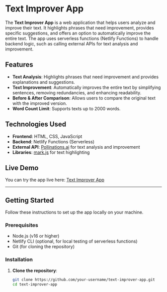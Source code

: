 # Text Improver App

The **Text Improver App** is a web application that helps users analyze and improve their text. It highlights phrases that need improvement, provides specific suggestions, and offers an option to automatically improve the entire text. The app uses serverless functions (Netlify Functions) to handle backend logic, such as calling external APIs for text analysis and improvement.

## Features

- **Text Analysis**: Highlights phrases that need improvement and provides explanations and suggestions.
- **Text Improvement**: Automatically improves the entire text by simplifying sentences, removing redundancies, and enhancing readability.
- **Before & After Comparison**: Allows users to compare the original text with the improved version.
- **Word Count Limit**: Supports texts up to 2000 words.

## Technologies Used

- **Frontend**: HTML, CSS, JavaScript
- **Backend**: Netlify Functions (Serverless)
- **External API**: [Pollinations.ai](https://text.pollinations.ai/) for text analysis and improvement
- **Libraries**: [mark.js](https://markjs.io/) for text highlighting

## Live Demo

You can try the app live here: [Text Improver App](https://text-improver.netlify.app/)

---

## Getting Started

Follow these instructions to set up the app locally on your machine.

### Prerequisites

- Node.js (v16 or higher)
- Netlify CLI (optional, for local testing of serverless functions)
- Git (for cloning the repository)

### Installation

1. **Clone the repository**:
   ```bash
   git clone https://github.com/your-username/text-improver-app.git
   cd text-improver-app
